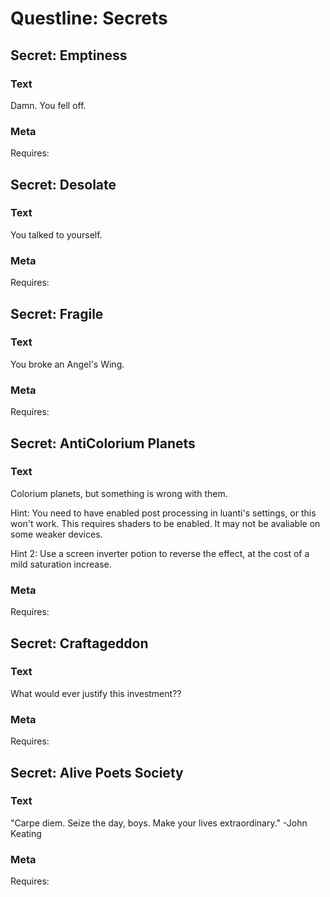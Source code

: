 # Questline: Secrets

## Secret: Emptiness

### Text

Damn. You fell off.

### Meta

Requires: 

## Secret: Desolate

### Text

You talked to yourself.

### Meta

Requires: 

## Secret: Fragile

### Text

You broke an Angel's Wing.

### Meta

Requires: 

## Secret: AntiColorium Planets

### Text

Colorium planets, but something is wrong with them.

Hint: You need to have enabled post processing in luanti's settings, or this won't work. This requires shaders to be enabled. It may not be avaliable on some weaker devices.

Hint 2: Use a screen inverter potion to reverse the effect, at the cost of a mild saturation increase.

### Meta

Requires: 

## Secret: Craftageddon

### Text

What would ever justify this investment??

### Meta

Requires: 

## Secret: Alive Poets Society

### Text

"Carpe diem. Seize the day, boys. Make your lives extraordinary." -John Keating

### Meta

Requires: 

